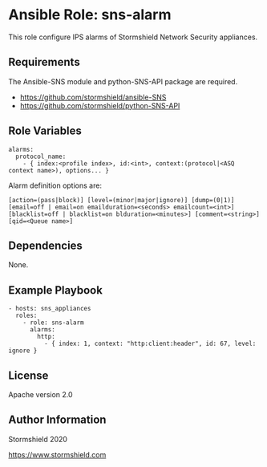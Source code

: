 Ansible Role: sns-alarm
=========

This role configure IPS alarms of Stormshield Network Security appliances.

Requirements
------------

The Ansible-SNS module and python-SNS-API package are required.

- https://github.com/stormshield/ansible-SNS
- https://github.com/stormshield/python-SNS-API

Role Variables
--------------

    alarms:
      protocol_name: 
        - { index:<profile index>, id:<int>, context:(protocol|<ASQ context name>), options... }

Alarm definition options are: 

    [action=(pass|block)] [level=(minor|major|ignore)] [dump=(0|1)] [email=off | email=on emailduration=<seconds> emailcount=<int>] [blacklist=off | blacklist=on blduration=<minutes>] [comment=<string>] [qid=<Queue name>]

Dependencies
------------

None.

Example Playbook
----------------

    - hosts: sns_appliances
      roles:
        - role: sns-alarm
          alarms:
            http: 
              - { index: 1, context: "http:client:header", id: 67, level: ignore }
          

License
-------

Apache version 2.0

Author Information
------------------

Stormshield 2020

https://www.stormshield.com
